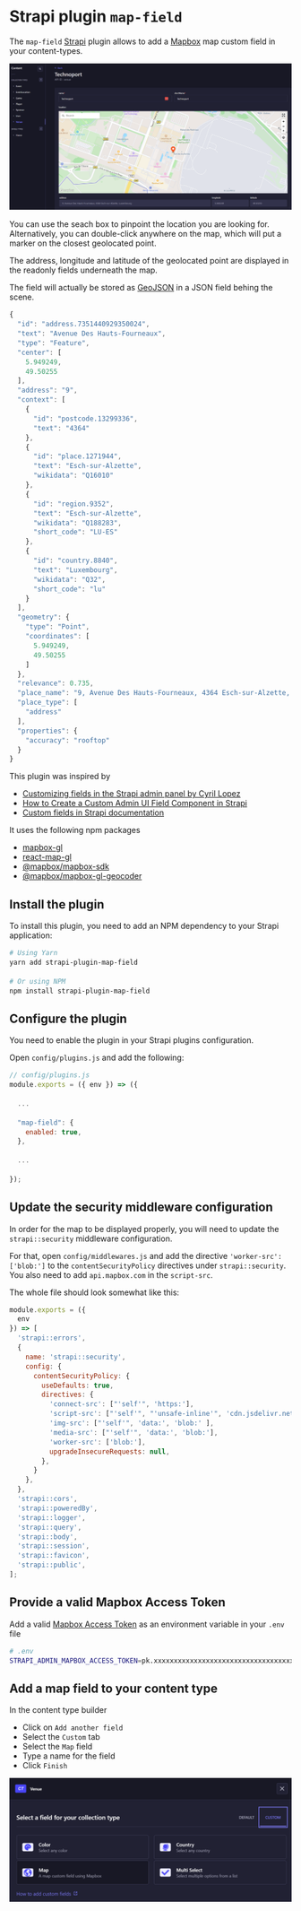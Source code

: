 # Strapi plugin `map-field`

The `map-field` [Strapi](https://strapi.io/) plugin allows to add a [Mapbox](https://www.mapbox.com/) map custom field in your content-types. 

![Map Field](./map-field.png)

You can use the seach box to pinpoint the location you are looking for. Alternatively, you can double-click anywhere on the map, which will put a marker on the closest geolocated point.

The address, longitude and latitude of the geolocated point are displayed in the readonly fields underneath the map.

The field will actually be stored as [GeoJSON](https://geojson.org/) in a JSON field behing the scene.

```js
{
  "id": "address.7351440929350024",
  "text": "Avenue Des Hauts-Fourneaux",
  "type": "Feature",
  "center": [
    5.949249,
    49.50255
  ],
  "address": "9",
  "context": [
    {
      "id": "postcode.13299336",
      "text": "4364"
    },
    {
      "id": "place.1271944",
      "text": "Esch-sur-Alzette",
      "wikidata": "Q16010"
    },
    {
      "id": "region.9352",
      "text": "Esch-sur-Alzette",
      "wikidata": "Q188283",
      "short_code": "LU-ES"
    },
    {
      "id": "country.8840",
      "text": "Luxembourg",
      "wikidata": "Q32",
      "short_code": "lu"
    }
  ],
  "geometry": {
    "type": "Point",
    "coordinates": [
      5.949249,
      49.50255
    ]
  },
  "relevance": 0.735,
  "place_name": "9, Avenue Des Hauts-Fourneaux, 4364 Esch-sur-Alzette, Luxembourg",
  "place_type": [
    "address"
  ],
  "properties": {
    "accuracy": "rooftop"
  }
}
```

This plugin was inspired by
* [Customizing fields in the Strapi admin panel by Cyril Lopez](https://www.youtube.com/watch?v=55KJ2sCX8ws)
* [How to Create a Custom Admin UI Field Component in Strapi](https://medium.com/@dallasclark/how-to-create-a-custom-admin-ui-field-component-in-strapi-2c9cd367f262)
* [Custom fields in Strapi documentation](https://docs.strapi.io/developer-docs/latest/development/custom-fields.html)

It uses the following npm packages
* [mapbox-gl](https://www.npmjs.com/package/mapbox-gl)
* [react-map-gl](https://www.npmjs.com/package/react-map-gl)
* [@mapbox/mapbox-sdk](https://www.npmjs.com/package/@mapbox/mapbox-sdk)
* [@mapbox/mapbox-gl-geocoder](https://www.npmjs.com/package/@mapbox/mapbox-gl-geocoder)

## Install the plugin

To install this plugin, you need to add an NPM dependency to your Strapi application:

```sh
# Using Yarn
yarn add strapi-plugin-map-field

# Or using NPM
npm install strapi-plugin-map-field
```

## Configure the plugin

You need to enable the plugin in your Strapi plugins configuration.

Open `config/plugins.js` and add the following:

```js
// config/plugins.js
module.exports = ({ env }) => ({

  ...

  "map-field": {
    enabled: true,
  },

  ...

});

```

## Update the security middleware configuration

In order for the map to be displayed properly, you will need to update the `strapi::security` middleware configuration.

For that, open `config/middlewares.js` and add the directive `'worker-src': ['blob:']` to the `contentSecurityPolicy` directives under `strapi::security`. You also need to add `api.mapbox.com` in the `script-src`.

The whole file should look somewhat like this:
```js
module.exports = ({
  env
}) => [
  'strapi::errors',
  {
    name: 'strapi::security',
    config: {
      contentSecurityPolicy: {
        useDefaults: true,
        directives: {
          'connect-src': ["'self'", 'https:'],
          'script-src': ["'self'", "'unsafe-inline'", 'cdn.jsdelivr.net', 'api.mapbox.com'],
          'img-src': ["'self'", 'data:', 'blob:' ],
          'media-src': ["'self'", 'data:', 'blob:'],
          'worker-src': ['blob:'],
          upgradeInsecureRequests: null,
        },
      }
    },
  },
  'strapi::cors',
  'strapi::poweredBy',
  'strapi::logger',
  'strapi::query',
  'strapi::body',
  'strapi::session',
  'strapi::favicon',
  'strapi::public',
];
```


## Provide a valid Mapbox Access Token

Add a valid [Mapbox Access Token](https://docs.mapbox.com/help/getting-started/access-tokens/) as an environment variable in your `.env` file

```bash
# .env
STRAPI_ADMIN_MAPBOX_ACCESS_TOKEN=pk.xxxxxxxxxxxxxxxxxxxxxxxxxxxxxxxxxxxxxxxxxxxxxxxxxxxxxx.xxxxxxxxxxxxxxxxx

```


## Add a map field to your content type

In the content type builder
* Click on `Add another field`
* Select the `Custom` tab
* Select the `Map` field
* Type a name for the field
* Click `Finish`

![Add map field to content type](./add-map-field.png)
